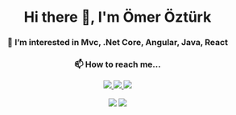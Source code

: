
<div align='center'><H1 >Hi there 👋, I'm Ömer Öztürk</H1>

<h3>👀 I’m interested in Mvc, .Net Core, Angular, Java, React</h3>

<h3>📫 How to reach me...</h3>



 <p align='center'>
<a href="https://twitter.com/_Omer_Ozturk_">
   <img src=https://r.resimlink.com/i1RvoO.png?&style=for-the-badge&logo=twitter&logoColor=white" />
</a>
<a href="https://www.linkedin.com/in/ömer-öztürk-932256153/">
     <img src="https://r.resimlink.com/Z8gaqok.png" />
 </a>
 <a href="mailto:omer_ozturk1997@hotmail.com">
       <img src="https://r.resimlink.com/79L4.png?&style=for-the-badge&logo=microsoft%20outlook&logoColor=white" />
</a>
</p>

<a href="https://github.com/omerozturk18"><img align="center" src="https://github-readme-stats.vercel.app/api?username=omerozturk18&show_icons=true&bg_color=0d1117&text_color=bdc3c7&title_color=f1c40f&icon_color=f1c40f&hide_border=true" /></a>
<a href="https://github.com/omerozturk18"><img align="center" src="https://github-readme-stats.vercel.app/api/top-langs/?username=omerozturk18&bg_color=0d1117&text_color=bdc3c7&title_color=f1c40f&hide_border=true&layout=compact&langs_count=10" /></a>     
</div>
